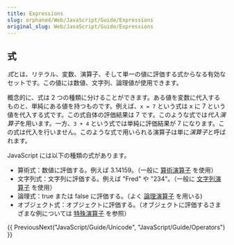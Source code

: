 ```yaml
---
title: Expressions
slug: orphaned/Web/JavaScript/Guide/Expressions
original_slug: Web/JavaScript/Guide/Expressions
---
```


## 式

*式*とは、リテラル、変数、演算子、そして単一の値に評価する式からなる有効なセットです。この値には数値、文字列、論理値が使用できます。

概念的に、式は 2 つの種類に分けることができます。ある値を変数に代入するものと、単純にある値を持つものです。例えば、`x = 7` という式は x に 7 という値を代入する式です。この式自体の評価結果は 7 です。このような式では*代入演算子*を用います。一方、`3 + 4` という式では単純に評価結果が 7 になります。この式は代入を行いません。このような式で用いられる演算子は単に*演算子*と呼ばれます。

JavaScript には以下の種類の式があります。

- 算術式：数値に評価する。例えば 3.14159。（一般に [算術演算子](/ja/Core_JavaScript_1.5_Guide/Operators/Arithmetic_Operators) を使用）
- 文字列式：文字列に評価する。例えば "Fred" や "234"。（一般に [文字列演算子](/ja/Core_JavaScript_1.5_Guide/Operators/String_Operators) を使用）
- 論理式：true または false に評価する。（よく [論理演算子](/ja/Core_JavaScript_1.5_Guide/Operators/Logical_Operators) を用いる)
- オブジェクト式：オブジェクトに評価する。（オブジェクトに評価するさまざまな例については [特殊演算子](/ja/Core_JavaScript_1.5_Guide/Operators/Special_Operators) を参照）

{{ PreviousNext("JavaScript/Guide/Unicode", "JavaScript/Guide/Operators") }}
